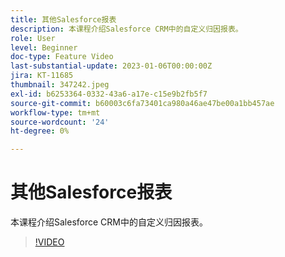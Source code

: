 ```yaml
---
title: 其他Salesforce报表
description: 本课程介绍Salesforce CRM中的自定义归因报表。
role: User
level: Beginner
doc-type: Feature Video
last-substantial-update: 2023-01-06T00:00:00Z
jira: KT-11685
thumbnail: 347242.jpeg
exl-id: b6253364-0332-43a6-a17e-c15e9b2fb5f7
source-git-commit: b60003c6fa73401ca980a46ae47be00a1bb457ae
workflow-type: tm+mt
source-wordcount: '24'
ht-degree: 0%

---
```


# 其他Salesforce报表

本课程介绍Salesforce CRM中的自定义归因报表。

>[!VIDEO](https://video.tv.adobe.com/v/347242/?quality=12&learn=on)
